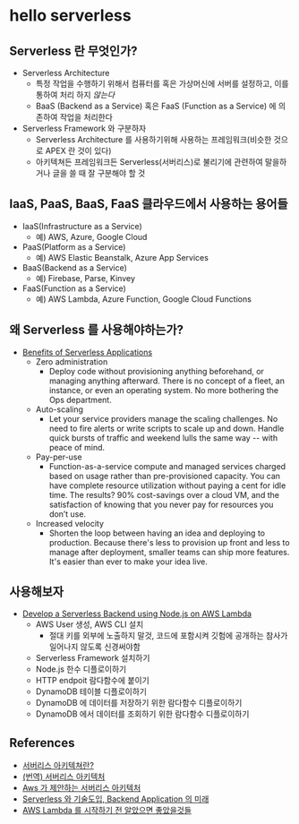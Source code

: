 # hello serverless

## Serverless 란 무엇인가?

- Serverless Architecture
  - 특정 작업을 수행하기 위해서 컴퓨터를 혹은 가상머신에 서버를 설정하고, 이를 통하여 처리 하지 _않는다_
  - BaaS (Backend as a Service) 혹은 FaaS (Function as a Service) 에 의존하여 작업을 처리한다
- Serverless Framework 와 구분하자
  - Serverless Architecture 를 사용하기위해 사용하는 프레임워크(비슷한 것으로 APEX 란 것이 있다)
  - 아키텍쳐든 프레임워크든 Serverless(서버리스)로 불리기에 관련하여 말을하거나 글을 쓸 때 잘 구분해야 할 것

## IaaS, PaaS, BaaS, FaaS 클라우드에서 사용하는 용어들

- IaaS(Infrastructure as a Service)
  - 예) AWS, Azure, Google Cloud
- PaaS(Platform as a Service)
  - 예) AWS Elastic Beanstalk, Azure App Services
- BaaS(Backend as a Service)
  - 예) Firebase, Parse, Kinvey
- FaaS(Function as a Service)
  - 예) AWS Lambda, Azure Function, Google Cloud Functions

## 왜 Serverless 를 사용해야하는가?

- [Benefits of Serverless Applications](https://serverless.com/learn/)
  - Zero administration
    - Deploy code without provisioning anything beforehand, or managing anything afterward. There is no concept of a fleet, an instance, or even an operating system. No more bothering the Ops department.
  - Auto-scaling
    - Let your service providers manage the scaling challenges. No need to fire alerts or write scripts to scale up and down. Handle quick bursts of traffic and weekend lulls the same way -- with peace of mind.
  - Pay-per-use
    - Function-as-a-service compute and managed services charged based on usage rather than pre-provisioned capacity. You can have complete resource utilization without paying a cent for idle time. The results? 90% cost-savings over a cloud VM, and the satisfaction of knowing that you never pay for resources you don’t use.
  - Increased velocity
    - Shorten the loop between having an idea and deploying to production. Because there's less to provision up front and less to manage after deployment, smaller teams can ship more features. It's easier than ever to make your idea live.

## 사용해보자

- [Develop a Serverless Backend using Node.js on AWS Lambda](https://egghead.io/courses/develop-a-serverless-backend-using-node-js-on-aws-lambda)
  - AWS User 생성, AWS CLI 설치
    - 절대 키를 외부에 노출하지 말것, 코드에 포함시켜 깃험에 공개하는 참사가 일어나지 않도록 신경써야함
  - Serverless Framework 설치하기
  - Node.js 한수 디플로이하기
  - HTTP endpoit 람다함수에 붙이기
  - DynamoDB 테이블 디플로이하기
  - DynamoDB 에 데이터를 저장하기 위한 람다함수 디플로이하기
  - DynamoDB 에서 데이터를 조회하기 위한 람다함수 디플로이하기

## References

- [서버리스 아키텍쳐란?](https://velopert.com/3543)
- [(번역) 서버리스 아키텍처](https://blog.aliencube.org/ko/2016/06/23/serverless-architectures/)
- [Aws 가 제안하는 서버리스 아키텍처](https://www.slideshare.net/awskorea/aws-77558771)
- [Serverless 와 기술도입, Backend Application 의 미래](https://medium.com/vingle-tech-blog/serverless%EC%99%80-%EA%B8%B0%EC%88%A0%EB%8F%84%EC%9E%85-backend-application%EC%9D%98-%EB%AF%B8%EB%9E%98-8f114a8b00d5)
- [AWS Lambda 를 시작하기 전 알았으면 좋았을것들](https://medium.com/@herryhan2435/aws-lambda%EB%A5%BC-%EC%8B%9C%EC%9E%91%ED%95%98%EA%B8%B0-%EC%A0%84-%EC%95%8C%EC%95%98%EC%9C%BC%EB%A9%B4-%EC%A2%8B%EC%95%98%EC%9D%84%EA%B2%83%EB%93%A4-788bd3b3bdd2)
